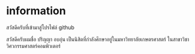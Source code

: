 # information
สวัสดีครับที่เข้ามาสู่โปรไฟล์ github

สวัสดีครับผมชื่อ ปริญญา อบอุ่น เป็นนิสิตที่กำลังศึกษาอยู่ในมหาวิทยาลัยเกษตรศาสตร์ ในสาขาวิชา วิศวกรรมศาสตร์คอมพิวเตอร์

